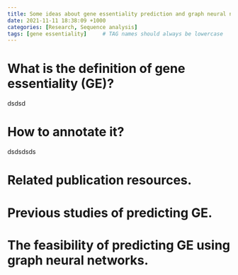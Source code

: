 ```yaml
---
title: Some ideas about gene essentiality prediction and graph neural network
date: 2021-11-11 18:38:09 +1000
categories: [Research, Sequence analysis]
tags: [gene essentiality]     # TAG names should always be lowercase
---
```


# What is the definition of gene essentiality (GE)?

dsdsd
# How to annotate it?

dsdsdsds
# Related publication resources.

# Previous studies of predicting GE.

# The feasibility of predicting GE using graph neural networks.
